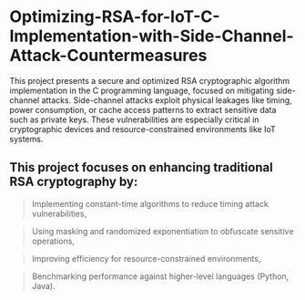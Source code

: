 # Optimizing-RSA-for-IoT-C-Implementation-with-Side-Channel-Attack-Countermeasures
This project presents a secure and optimized RSA cryptographic algorithm implementation in the C programming language, focused on mitigating side-channel attacks. Side-channel attacks exploit physical leakages like timing, power consumption, or     cache access patterns to extract sensitive data such as private keys. These vulnerabilities are especially critical in cryptographic devices and resource-constrained environments like IoT systems.

## This project focuses on enhancing traditional RSA cryptography by:

  >Implementing constant-time algorithms to reduce timing attack vulnerabilities,

  >Using masking and randomized exponentiation to obfuscate sensitive operations,

  >Improving efficiency for resource-constrained environments,

  >Benchmarking performance against higher-level languages (Python, Java).

